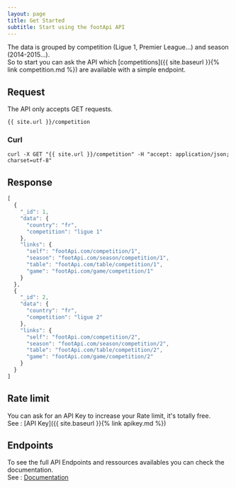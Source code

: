 ```yaml
---
layout: page
title: Get Started
subtitle: Start using the footApi API
---
```


The data is grouped by competition (Ligue 1, Premier League...) and season (2014-2015...).  
So to start you can ask the API which [competitions]({{ site.baseurl }}{% link competition.md %}) are available with a simple endpoint.

## Request
The API only accepts GET requests.

```
{{ site.url }}/competition
```

### Curl
```
curl -X GET "{{ site.url }}/competition" -H "accept: application/json; charset=utf-8"
```

## Response
```javascript
[
  {
    "_id": 1,
    "data": {
      "country": "fr",
      "competition": "ligue 1"
    },
    "links": {
      "self": "footApi.com/competition/1",
      "season": "footApi.com/season/competition/1",
      "table": "footApi.com/table/competition/1",
      "game": "footApi.com/game/competition/1"
    }
  },
  {
    "_id": 2,
    "data": {
      "country": "fr",
      "competition": "ligue 2"
    },
    "links": {
      "self": "footApi.com/competition/2",
      "season": "footApi.com/season/competition/2",
      "table": "footApi.com/table/competition/2",
      "game": "footApi.com/game/competition/2"
    }
  }
]
```

## Rate limit
You can ask for an API Key to increase your Rate limit, it's totally free.  
See : [API Key]({{ site.baseurl }}{% link apikey.md %})

## Endpoints
To see the full API Endpoints and ressources availables you can check the documentation.  
See : [Documentation](../docs/index.html)
